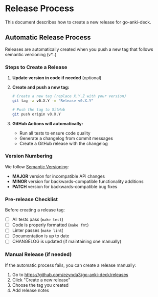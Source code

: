 # Release Process

This document describes how to create a new release for go-anki-deck.

## Automatic Release Process

Releases are automatically created when you push a new tag that follows semantic versioning (v*.*.*)

### Steps to Create a Release

1. **Update version in code if needed** (optional)

2. **Create and push a new tag:**
   ```bash
   # Create a new tag (replace X.Y.Z with your version)
   git tag -a v0.X.Y -m "Release v0.X.Y"
   
   # Push the tag to GitHub
   git push origin v0.X.Y
   ```

3. **GitHub Actions will automatically:**
   - Run all tests to ensure code quality
   - Generate a changelog from commit messages
   - Create a GitHub release with the changelog

### Version Numbering

We follow [Semantic Versioning](https://semver.org/):
- **MAJOR** version for incompatible API changes
- **MINOR** version for backwards-compatible functionality additions
- **PATCH** version for backwards-compatible bug fixes

### Pre-release Checklist

Before creating a release tag:
- [ ] All tests pass (`make test`)
- [ ] Code is properly formatted (`make fmt`)
- [ ] Linter passes (`make lint`)
- [ ] Documentation is up to date
- [ ] CHANGELOG is updated (if maintaining one manually)

### Manual Release (if needed)

If the automatic process fails, you can create a release manually:
1. Go to https://github.com/ezynda3/go-anki-deck/releases
2. Click "Create a new release"
3. Choose the tag you created
4. Add release notes